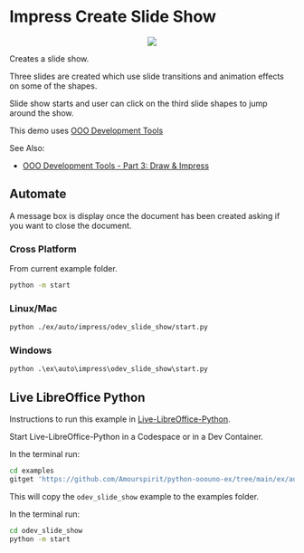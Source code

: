 # Impress Create Slide Show

<p align="center">
    <img src="https://user-images.githubusercontent.com/4193389/198421871-f61c210a-62ff-4096-9653-c6c58f70d118.png">
</p>

Creates a slide show.

Three slides are created which use slide transitions and animation effects on some of the shapes.

Slide show starts and user can click on the third slide shapes to jump around the show.

This demo uses [OOO Development Tools]

See Also:

- [OOO Development Tools - Part 3: Draw & Impress](https://python-ooo-dev-tools.readthedocs.io/en/latest/odev/part3/index.html)

## Automate

A message box is display once the document has been created asking if you want to close the document.

### Cross Platform

From current example folder.

```sh
python -m start
```

### Linux/Mac

```sh
python ./ex/auto/impress/odev_slide_show/start.py
```

### Windows

```ps
python .\ex\auto\impress\odev_slide_show\start.py
```

## Live LibreOffice Python

Instructions to run this example in [Live-LibreOffice-Python](https://github.com/Amourspirit/live-libreoffice-python).

Start Live-LibreOffice-Python in a Codespace or in a Dev Container.

In the terminal run:

```bash
cd examples
gitget 'https://github.com/Amourspirit/python-ooouno-ex/tree/main/ex/auto/impress/odev_slide_show'
```

This will copy the `odev_slide_show` example to the examples folder.

In the terminal run:

```bash
cd odev_slide_show
python -m start
```

[OOO Development Tools]: https://python-ooo-dev-tools.readthedocs.io/en/latest/
